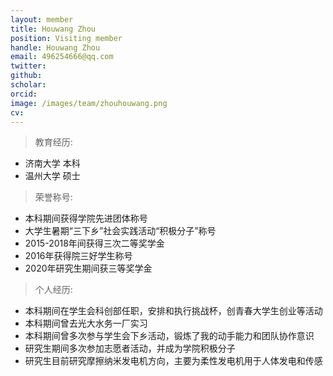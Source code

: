 ```yaml
---
layout: member
title: Houwang Zhou
position: Visiting member
handle: Houwang Zhou
email: 496254666@qq.com
twitter: 
github: 
scholar:
orcid: 
image: /images/team/zhouhouwang.png
cv: 
---
```


> 教育经历:

- 济南大学 本科
- 温州大学 硕士

> 荣誉称号:

- 本科期间获得学院先进团体称号
- 大学生暑期“三下乡”社会实践活动“积极分子”称号
- 2015-2018年间获得三次二等奖学金
- 2016年获得院三好学生称号
- 2020年研究生期间获三等奖学金

> 个人经历:
	
- 本科期间在学生会科创部任职，安排和执行挑战杯，创青春大学生创业等活动
- 本科期间曾去光大水务一厂实习
- 本科期间曾多次参与学生会下乡活动，锻炼了我的动手能力和团队协作意识
- 研究生期间多次参加志愿者活动，并成为学院积极分子
- 研究生目前研究摩擦纳米发电机方向，主要为柔性发电机用于人体发电和传感

